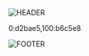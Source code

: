 ![HEADER](https://capsule-render.vercel.app/api?type=waving&height=300&color=0:d2bae5,100:b6c5e8&text=Hello,%20World!&fontColor=f5f5f5&desc=I'm%20GYU%20GYEONG&descAlignY=65&descAlign=65&descSize=25)

0:d2bae5,100:b6c5e8

![FOOTER](https://capsule-render.vercel.app/api?type=waving&height=150&color=0:d2bae5,100:b6c5e8&fontColor=f5f5f5&descAlignY=65&descAlign=65&descSize=25&section=footer)
